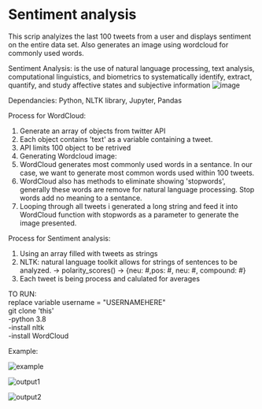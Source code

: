 # Sentiment analysis


This scrip analyizes the last 100 tweets from a user and displays sentiment on the entire data set. Also generates an image using wordcloud for commonly used words.

Sentiment Analysis: is the use of natural language processing, text analysis, computational linguistics, and biometrics to systematically identify, extract, quantify, and study affective states and subjective information
![image](https://user-images.githubusercontent.com/38986377/171091764-1756c90b-df1b-432e-a9c3-9e52812e8099.png)

Dependancies:
Python,
NLTK library,
Jupyter,
Pandas


Process for WordCloud:
1. Generate an array of objects from twitter API 
2. Each object contains 'text' as a variable containing a tweet.
3. API limits 100 object to be retrived
4. Generating Wordcloud image: 
5. WordCloud generates most commonly used words in a sentance. In our case, we want to generate most common words used within 100 tweets.
6. WordCloud also has methods to eliminate showing 'stopwords', generally these words are remove for natural language processing. Stop words add no meaning to a sentance.
7. Looping through all tweets i generated a long string and feed it into WordCloud function with stopwords as a parameter to generate the image presented.

Process for Sentiment analysis:
1. Using an array filled with tweets as strings
2. NLTK: natural language toolkit allows for strings of sentences to be analyzed. -> polarity_scores() ->  {neu: #,pos: #, neu: #, compound: #}
3. Each tweet is being process and calulated for averages



TO RUN:  <br />
replace variable username = "USERNAMEHERE"  <br />
git clone 'this'  <br />
-python 3.8  <br />
-install nltk  <br />
-install WordCloud  <br />

Example: 

![example](https://user-images.githubusercontent.com/38986377/171094670-9adbec11-03a9-4790-b89c-6ce5bc0a381b.PNG)

![output1](https://user-images.githubusercontent.com/38986377/171095113-46d038cb-fa77-430a-967f-bd31cc4e8a5e.PNG)

![output2](https://user-images.githubusercontent.com/38986377/171095119-1c1510fe-8f04-41c1-89b7-a38a81d86aab.PNG)

